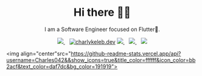<h1 align='center'>Hi there 👋🏾</h1>

<p align='center'>I am a Software Engineer focused on Flutter💙. </p>

<p align='center'>
<a href="https://twitter.com/CharlyKeleb">
  <img src="https://img.shields.io/badge/twitter-%231DA1F2.svg?&style=for-the-badge&logo=twitter&logoColor=white" />
</a>&nbsp;&nbsp;
<a href="https://instagram.com/charlykeleb.dev" target="blank">
  <img src="https://img.shields.io/badge/Instagram%20-%23E4405F.svg?&style=for-the-badge&logo=Instagram&logoColor=white" alt="charlykeleb.dev"/></a> 
<a href="mailto:charlyykeleb@gmail.com">
  <img src="https://img.shields.io/badge/email me-%23D14836.svg?&style=for-the-badge&logo=gmail&logoColor=white" />
</a>&nbsp;&nbsp;
<a href="http://wa.me/22964028463?text=Hello Charly Keleb">
  <img src="https://img.shields.io/badge/whatsapp-%34B7F1.svg?&style=for-the-badge&logo=whatsapp&logoColor=white" />
</a>&nbsp;&nbsp;
<img src="https://gpvc.arturio.dev/Charles042" />
</p>




   <img align="center"src="https://github-readme-stats.vercel.app/api?username=Charles042&&show_icons=true&title_color=ffffff&icon_color=bb2acf&text_color=daf7dc&bg_color=191919">




<!--<p align='center'>
  <a href="https://stackoverflow.com/users/12473792/chizaram-success">
  <img src="https://img.shields.io/stackexchange/stackoverow/r/12473792?style=for-the-badgefl" />
</a>&nbsp;&nbsp;
</p>

-->

<!--
</p>
<p align='center'>
<a href="https://stackoverflow.com/users/10835183/jideguru"><img src="https://stackoverflow.com/users/flair/10835183.png" width="208" height="58" alt="profile for JideGuru at Stack Overflow, Q&amp;A for professional and enthusiast programmers" title="profile for JideGuru at Stack Overflow, Q&amp;A for professional and enthusiast programmers"></a>&nbsp;&nbsp;
</p>
-->
